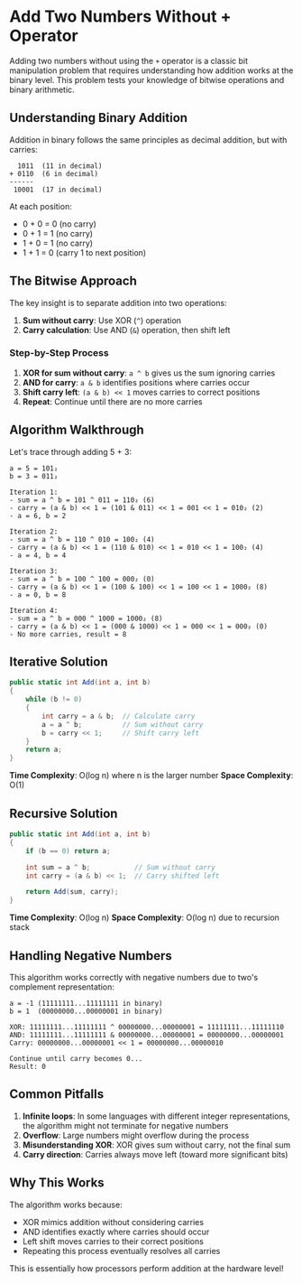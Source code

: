 # Add Two Numbers Without + Operator

Adding two numbers without using the `+` operator is a classic bit manipulation problem that requires understanding how addition works at the binary level. This problem tests your knowledge of bitwise operations and binary arithmetic.

## Understanding Binary Addition

Addition in binary follows the same principles as decimal addition, but with carries:

```
  1011  (11 in decimal)
+ 0110  (6 in decimal)
------
 10001  (17 in decimal)
```

At each position:

- 0 + 0 = 0 (no carry)
- 0 + 1 = 1 (no carry)
- 1 + 0 = 1 (no carry)
- 1 + 1 = 0 (carry 1 to next position)

## The Bitwise Approach

The key insight is to separate addition into two operations:

1. **Sum without carry**: Use XOR (`^`) operation
2. **Carry calculation**: Use AND (`&`) operation, then shift left

### Step-by-Step Process

1. **XOR for sum without carry**: `a ^ b` gives us the sum ignoring carries
2. **AND for carry**: `a & b` identifies positions where carries occur
3. **Shift carry left**: `(a & b) << 1` moves carries to correct positions
4. **Repeat**: Continue until there are no more carries

## Algorithm Walkthrough

Let's trace through adding 5 + 3:

```
a = 5 = 101₂
b = 3 = 011₂

Iteration 1:
- sum = a ^ b = 101 ^ 011 = 110₂ (6)
- carry = (a & b) << 1 = (101 & 011) << 1 = 001 << 1 = 010₂ (2)
- a = 6, b = 2

Iteration 2:
- sum = a ^ b = 110 ^ 010 = 100₂ (4)
- carry = (a & b) << 1 = (110 & 010) << 1 = 010 << 1 = 100₂ (4)
- a = 4, b = 4

Iteration 3:
- sum = a ^ b = 100 ^ 100 = 000₂ (0)
- carry = (a & b) << 1 = (100 & 100) << 1 = 100 << 1 = 1000₂ (8)
- a = 0, b = 8

Iteration 4:
- sum = a ^ b = 000 ^ 1000 = 1000₂ (8)
- carry = (a & b) << 1 = (000 & 1000) << 1 = 000 << 1 = 000₂ (0)
- No more carries, result = 8
```

## Iterative Solution

```csharp
public static int Add(int a, int b)
{
    while (b != 0)
    {
        int carry = a & b;  // Calculate carry
        a = a ^ b;          // Sum without carry
        b = carry << 1;     // Shift carry left
    }
    return a;
}
```

**Time Complexity**: O(log n) where n is the larger number
**Space Complexity**: O(1)

## Recursive Solution

```csharp
public static int Add(int a, int b)
{
    if (b == 0) return a;

    int sum = a ^ b;           // Sum without carry
    int carry = (a & b) << 1;  // Carry shifted left

    return Add(sum, carry);
}
```

**Time Complexity**: O(log n)
**Space Complexity**: O(log n) due to recursion stack

## Handling Negative Numbers

This algorithm works correctly with negative numbers due to two's complement representation:

```
a = -1 (11111111...11111111 in binary)
b = 1  (00000000...00000001 in binary)

XOR: 11111111...11111111 ^ 00000000...00000001 = 11111111...11111110
AND: 11111111...11111111 & 00000000...00000001 = 00000000...00000001
Carry: 00000000...00000001 << 1 = 00000000...00000010

Continue until carry becomes 0...
Result: 0
```

## Common Pitfalls

1. **Infinite loops**: In some languages with different integer representations, the algorithm might not terminate for negative numbers
2. **Overflow**: Large numbers might overflow during the process
3. **Misunderstanding XOR**: XOR gives sum without carry, not the final sum
4. **Carry direction**: Carries always move left (toward more significant bits)

## Why This Works

The algorithm works because:

- XOR mimics addition without considering carries
- AND identifies exactly where carries should occur
- Left shift moves carries to their correct positions
- Repeating this process eventually resolves all carries

This is essentially how processors perform addition at the hardware level!
